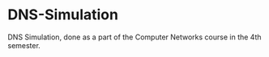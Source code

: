 # DNS-Simulation
DNS Simulation, done as a part of the Computer Networks course in the 4th semester.
